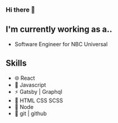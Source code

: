 ### Hi there 👋  

## I'm currently working as a..
- Software Engineer for NBC Universal

## Skills
-  🌐 React
- :wolf: Javascript
- :zap: Gatsby | Graphql 
- :art: HTML CSS SCSS
- :space_invader: Node
- :gem: git | github
